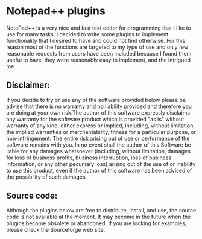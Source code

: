 # Notepad++ plugins
NotePad++ is a very nice and fast text editor for programming that I like to use for many tasks.
I decided to write some plugins to implement functionality that I desired to have and could not find otherwise.
For this reason most of the functions are targeted to my type of use and only few reasonable requests from users have been included because I found them useful to have, they were reasonably easy to implement, and the intrigued me.
## Disclaimer:
If you decide to try or use any of the software provided below please be advise that there is no warranty and no liability provided and therefore you are doing at your own risk.The author of this software expressly disclaims any warranty for the software product which is provided "as is" without warranty of any kind, either express or implied, including, without limitation, the implied warranties or merchantability, fitness for a particular purpose, or non-infringement. The entire risk arising out of use or performance of the software remains with you. In no event shall the author of this Software be liable for any damages whatsoever (including, without limitation, damages for loss of business profits, business interruption, loss of business information, or any other pecuniary loss) arising out of the use of or inability to use this product, even if the author of this software has been advised of the possibility of such damages.
## Source code:
Although the plugins below are free to distribute, install, and use, the source code is not available at the moment.
It may become in the future when the plugins become obsolete or abandoned.
If you are looking for examples, please check the Sourceforge web site.
